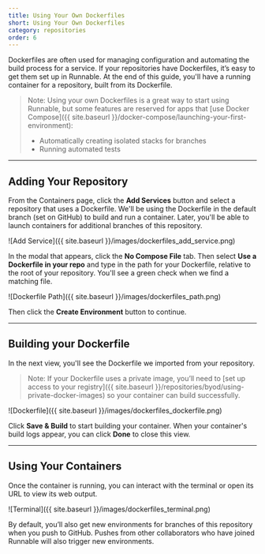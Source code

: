 ```yaml
---
title: Using Your Own Dockerfiles
short: Using Your Own Dockerfiles
category: repositories
order: 6
---
```


Dockerfiles are often used for managing configuration and automating the build process for a service. If your repositories have Dockerfiles, it’s easy to get them set up in Runnable. At the end of this guide, you'll have a running container for a repository, built from its Dockerfile.

> Note: Using your own Dockerfiles is a great way to start using Runnable, but some features are reserved for apps that [use Docker Compose]({{ site.baseurl }}/docker-compose/launching-your-first-environment):
>
> - Automatically creating isolated stacks for branches
> - Running automated tests

---

## Adding Your Repository

From the Containers page, click the **Add Services** button and select a repository that uses a Dockerfile. We'll be using the Dockerfile in the default branch (set on GitHub) to build and run a container. Later, you'll be able to launch containers for additional branches of this repository.

![Add Service]({{ site.baseurl }}/images/dockerfiles_add_service.png)

In the modal that appears, click the **No Compose File** tab. Then select **Use a Dockerfile in your repo** and type in the path for your Dockerfile, relative to the root of your repository. You'll see a green check when we find a matching file.

![Dockerfile Path]({{ site.baseurl }}/images/dockerfiles_path.png)

Then click the **Create Environment** button to continue.

---

## Building your Dockerfile

In the next view, you'll see the Dockerfile we imported from your repository.

> Note: If your Dockerfile uses a private image, you’ll need to [set up access to your registry]({{ site.baseurl }}/repositories/byod/using-private-docker-images) so your container can build successfully.

![Dockerfile]({{ site.baseurl }}/images/dockerfiles_dockerfile.png)

Click **Save & Build** to start building your container. When your container's build logs appear, you can click **Done** to close this view.

---

## Using Your Containers

Once the container is running, you can interact with the terminal or open its URL to view its web output.

![Terminal]({{ site.baseurl }}/images/dockerfiles_terminal.png)

By default, you’ll also get new environments for branches of this repository when you push to GitHub. Pushes from other collaborators who have joined Runnable will also trigger new environments.
